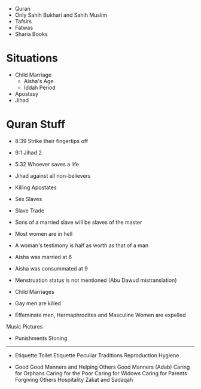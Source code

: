 - Quran
- Only Sahih Bukhari and Sahih Muslim
- Tafsirs
- Fatwas
- Sharia Books
# Situations
- Child Marriage
	- Aisha's Age
	- Iddah Period
- Apostasy
- Jihad


# Quran Stuff
- 8:39 Strike their fingertips off
- 9:1 Jihad 2
- 5:32 Whoever saves a life





- Jihad against all non-believers
- Killing Apostates

 - Sex Slaves
 - Slave Trade
 - Sons of a married slave will be slaves of the master

- Most women are in hell
- A woman's testimony is half as worth as that of a man 

- Aisha was married at 6
- Aisha was consummated at 9
- Menstruation status is not mentioned (Abu Dawud mistranslation)
- Child Marriages

- Gay men are killed
- Effeminate men, Hermaphrodites and Masculine Women are expelled


Music
Pictures

- Punishments
Stoning

---
- Etiquette
Toilet Etiquette
Peculiar Traditions
Reproduction
Hygiene

- Good 
Good Manners and Helping Others
Good Manners (Adab)
Caring for Orphans‎
Caring for the Poor
Caring for Widows
Caring for Parents
Forgiving Others
Hospitality
Zakat and Sadaqah